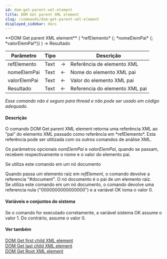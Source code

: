 ```yaml
---
id: dom-get-parent-xml-element
title: DOM Get parent XML element
slug: /commands/dom-get-parent-xml-element
displayed_sidebar: docs
---
```


<!--REF #_command_.DOM Get parent XML element.Syntax-->**DOM Get parent XML element** ( *refElemento* {; *nomeElemPai* {; *valorElemPai*}} ) -> Resultado<!-- END REF-->
<!--REF #_command_.DOM Get parent XML element.Params-->
| Parâmetro | Tipo |  | Descrição |
| --- | --- | --- | --- |
| refElemento | Text | &#8594;  | Referência de elemento XML |
| nomeElemPai | Text | &#8592; | Nome do elemento XML pai |
| valorElemPai | Text | &#8592; | Valor do elemento XML pai |
| Resultado | Text | &#8592; | Referencia do elemento XML pai |

<!-- END REF-->

*Esse comando não é seguro para thread e não pode ser usado em código adequado.*


#### Descrição 

<!--REF #_command_.DOM Get parent XML element.Summary-->O comando DOM Get parent XML element retorna uma referência XML ao “pai” do elemento XML passado como referência em *refElemento*.<!-- END REF--> Esta referência pode ser utilizada com os outros comandos de análise XML.  

Os parâmetros opcionais *nomElemPai* e *valorElemPai*, quando se passam, recebem respectivamente o nome e o valor do elemento pai.

Se utiliza este comando em um nó documento 

Quando passa um elemento raíz em *refElement*, o comando devolve a referencia "#document". O nó documento é o pai de um elemento raíz.   
Se utiliza este comando em um nó documento, o comando devolve uma referencia nula ("0000000000000000") e a variável OK toma o valor 0\. 

#### Variáveis e conjuntos do sistema 

Se o comando for executado corretamente, a variável sistema OK assume o valor 1\. Do contrário, assume o valor 0.

#### Ver também 

[DOM Get first child XML element](dom-get-first-child-xml-element.md)  
[DOM Get last child XML element](dom-get-last-child-xml-element.md)  
[DOM Get Root XML element](dom-get-root-xml-element.md)  